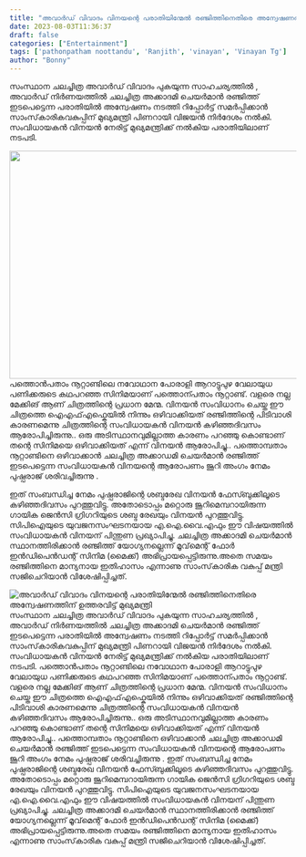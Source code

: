 ```yaml
---
title: "അവാർഡ് വിവാദം വിനയന്റെ പരാതിയിന്മേൽ രഞ്ജിത്തിനെതിരെ അന്വേഷണത്തിന് ഉത്തരവിട്ട് മുഖ്യമന്ത്രി"
date: 2023-08-03T11:36:37
draft: false
categories: ["Entertainment"]
tags: ['pathonpatham noottandu', 'Ranjith', 'vinayan', 'Vinayan Tg']
author: "Bonny"
---
```


സംസ്ഥാന ചലച്ചിത്ര അവാർഡ് വിവാദം പുകയുന്ന സാഹചര്യത്തിൽ , അവാര്‍ഡ് നിര്‍ണയത്തില്‍ ചലച്ചിത്ര അക്കാദമി ചെയര്‍മാന്‍ രഞ്ജിത്ത് ഇടപെട്ടെന്ന പരാതിയില്‍ അന്വേഷണം നടത്തി റിപ്പോര്‍ട്ട് സമര്‍പ്പിക്കാന്‍ സാംസ്‌കാരികവകുപ്പിന് മുഖ്യമന്ത്രി പിണറായി വിജയൻ നിര്‍ദേശം നല്‍കി. സംവിധായകന്‍ വിനയന്‍ നേരിട്ട് മുഖ്യമന്ത്രിക്ക് നല്‍കിയ പരാതിയിലാണ് നടപടി.

<a href="http://13.232.38.164/wp-content/uploads/2023/08/eggggg.jpg"><img class="size-full wp-image-405867 aligncenter" src="http://13.232.38.164/wp-content/uploads/2023/08/eggggg.jpg" alt="" width="700" height="400" /></a>പത്തൊൻപതാം നൂറ്റാണ്ടിലെ നവോഥാന പോരാളി ആറാട്ടുപുഴ വേലായുധ പണിക്കരുടെ കഥപറഞ്ഞ സിനിമയാണ് പത്തൊന്പതാം നൂറ്റാണ്ട്. വളരെ നല്ല മേക്കിങ് ആണ് ചിത്രത്തിന്റെ പ്രധാന മേന്മ. വിനയൻ സംവിധാനം ചെയ്ത ഈ ചിത്രത്തെ ഐഎഫ്എഫ്കെയിൽ നിന്നും ഒഴിവാക്കിയത് രഞ്ജിത്തിന്റെ പിടിവാശി കാരണമെന്നു ചിത്രത്തിന്റെ സംവിധായകൻ വിനയൻ കഴിഞ്ഞദിവസം ആരോപിച്ചിരുന്നു.. ഒരു അടിസ്ഥാനവുമില്ലാത്ത കാരണം പറഞ്ഞു കൊണ്ടാണ് തന്റെ സിനിമയെ ഒഴിവാക്കിയത് എന്ന് വിനയൻ ആരോപിച്ചു.. പത്തൊമ്പതാം നൂറ്റാണ്ടിനെ ഒഴിവാക്കാൻ ചലച്ചിത്ര അക്കാഡമി ചെയർമാൻ രഞ്ജിത്ത് ഇടപെട്ടെന്ന സംവിധായകൻ വിനയന്റെ ആരോപണം ജൂറി അംഗം നേമം പുഷ്പരാജ് ശരിവച്ചിരുന്നു .

ഇത് സംബന്ധിച്ച നേമം പുഷ്പരാജിന്റെ ശബ്ദരേഖ വിനയൻ ഫേസ്ബുക്കിലൂടെ കഴിഞ്ഞദിവസം പുറത്തുവിട്ടു. അതോടൊപ്പം മറ്റൊരു ജൂറിമെമ്പറായിരുന്ന ഗായിക ജെൻസി ഗ്രിഗറിയുടെ ശബ്ദ രേഖയും വിനയൻ പുറത്തുവിട്ടു. സിപിഐയുടെ യുവജനസംഘടനയായ എ.ഐ.വൈ.എഫും ഈ വിഷയത്തിൽ സംവിധായകൻ വിനയന് പിന്തുണ പ്രഖ്യാപിച്ചു. ചലച്ചിത്ര അക്കാദമി ചെയർമാൻ സ്ഥാനത്തിരിക്കാൻ രഞ്ജിത്ത് യോഗ്യനല്ലെന്ന് മൂവ്‌മെന്റ് ഫോർ ഇൻഡിപെൻഡന്റ് സിനിമ (മൈക്ക്) അഭിപ്രായപ്പെട്ടിരുന്നു.അതെ സമയം രഞ്ജിത്തിനെ മാന്യനായ ഇതിഹാസം എന്നാണു സാംസ്‌കാരിക വകുപ്പ് മന്ത്രി സജിചെറിയാൻ വിശേഷിപ്പിച്ചത്.


![അവാർഡ് വിവാദം വിനയന്റെ പരാതിയിന്മേൽ രഞ്ജിത്തിനെതിരെ അന്വേഷണത്തിന് ഉത്തരവിട്ട് മുഖ്യമന്ത്രി](http://13.232.38.164/wp-content/uploads/2023/08/eggggg.jpg)സംസ്ഥാന ചലച്ചിത്ര അവാർഡ് വിവാദം പുകയുന്ന സാഹചര്യത്തിൽ , അവാര്‍ഡ് നിര്‍ണയത്തില്‍ ചലച്ചിത്ര അക്കാദമി ചെയര്‍മാന്‍ രഞ്ജിത്ത് ഇടപെട്ടെന്ന പരാതിയില്‍ അന്വേഷണം നടത്തി റിപ്പോര്‍ട്ട് സമര്‍പ്പിക്കാന്‍ സാംസ്‌കാരികവകുപ്പിന് മുഖ്യമന്ത്രി പിണറായി വിജയൻ നിര്‍ദേശം നല്‍കി. സംവിധായകന്‍ വിനയന്‍ നേരിട്ട് മുഖ്യമന്ത്രിക്ക് നല്‍കിയ പരാതിയിലാണ് നടപടി. [](http://13.232.38.164/wp-content/uploads/2023/08/eggggg.jpg)പത്തൊൻപതാം നൂറ്റാണ്ടിലെ നവോഥാന പോരാളി ആറാട്ടുപുഴ വേലായുധ പണിക്കരുടെ കഥപറഞ്ഞ സിനിമയാണ് പത്തൊന്പതാം നൂറ്റാണ്ട്. വളരെ നല്ല മേക്കിങ് ആണ് ചിത്രത്തിന്റെ പ്രധാന മേന്മ. വിനയൻ സംവിധാനം ചെയ്ത ഈ ചിത്രത്തെ ഐഎഫ്എഫ്കെയിൽ നിന്നും ഒഴിവാക്കിയത് രഞ്ജിത്തിന്റെ പിടിവാശി കാരണമെന്നു ചിത്രത്തിന്റെ സംവിധായകൻ വിനയൻ കഴിഞ്ഞദിവസം ആരോപിച്ചിരുന്നു.. ഒരു അടിസ്ഥാനവുമില്ലാത്ത കാരണം പറഞ്ഞു കൊണ്ടാണ് തന്റെ സിനിമയെ ഒഴിവാക്കിയത് എന്ന് വിനയൻ ആരോപിച്ചു.. പത്തൊമ്പതാം നൂറ്റാണ്ടിനെ ഒഴിവാക്കാൻ ചലച്ചിത്ര അക്കാഡമി ചെയർമാൻ രഞ്ജിത്ത് ഇടപെട്ടെന്ന സംവിധായകൻ വിനയന്റെ ആരോപണം ജൂറി അംഗം നേമം പുഷ്പരാജ് ശരിവച്ചിരുന്നു . ഇത് സംബന്ധിച്ച നേമം പുഷ്പരാജിന്റെ ശബ്ദരേഖ വിനയൻ ഫേസ്ബുക്കിലൂടെ കഴിഞ്ഞദിവസം പുറത്തുവിട്ടു. അതോടൊപ്പം മറ്റൊരു ജൂറിമെമ്പറായിരുന്ന ഗായിക ജെൻസി ഗ്രിഗറിയുടെ ശബ്ദ രേഖയും വിനയൻ പുറത്തുവിട്ടു. സിപിഐയുടെ യുവജനസംഘടനയായ എ.ഐ.വൈ.എഫും ഈ വിഷയത്തിൽ സംവിധായകൻ വിനയന് പിന്തുണ പ്രഖ്യാപിച്ചു. ചലച്ചിത്ര അക്കാദമി ചെയർമാൻ സ്ഥാനത്തിരിക്കാൻ രഞ്ജിത്ത് യോഗ്യനല്ലെന്ന് മൂവ്‌മെന്റ് ഫോർ ഇൻഡിപെൻഡന്റ് സിനിമ (മൈക്ക്) അഭിപ്രായപ്പെട്ടിരുന്നു.അതെ സമയം രഞ്ജിത്തിനെ മാന്യനായ ഇതിഹാസം എന്നാണു സാംസ്‌കാരിക വകുപ്പ് മന്ത്രി സജിചെറിയാൻ വിശേഷിപ്പിച്ചത്.
